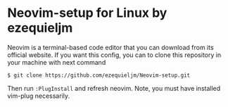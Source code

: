 # Neovim-setup for Linux by ezequieljm
Neovim is a terminal-based code editor that you can download from its official website.
If you want this config, you can to clone this repository in your machine with next command
```
$ git clone https://github.com/ezequieljm/Neovim-setup.git
```
Then run `:PlugInstall` and refresh neovim. Note, you must have installed vim-plug necessarily.
